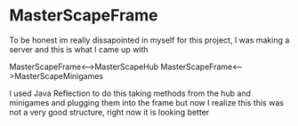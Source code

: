 # MasterScapeFrame

To be honest im really dissapointed in myself for this project, I was making a server and this is what I came up with

MasterScapeFrame<-->MasterScapeHub
MasterScapeFrame<-->MasterScapeMinigames

I used Java Reflection to do this taking methods from the hub and minigames and plugging them into the frame but now I realize this
this was not a very good structure, right now it is looking better
